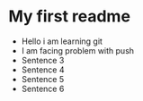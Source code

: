 # My first readme

- Hello i am learning git
- I am facing problem with push
- Sentence 3
- Sentence 4
- Sentence 5
- Sentence 6